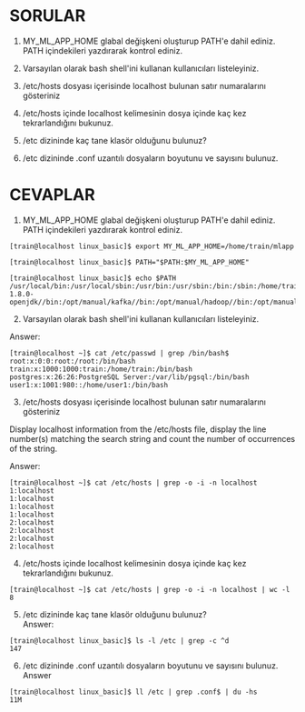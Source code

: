 
# SORULAR

1. MY_ML_APP_HOME glabal değişkeni oluşturup PATH'e dahil ediniz. PATH içindekileri yazdırarak kontrol ediniz.

2. Varsayılan olarak bash shell'ini kullanan kullanıcıları listeleyiniz.

3. /etc/hosts dosyası içerisinde localhost bulunan satır numaralarını gösteriniz

4. /etc/hosts içinde  localhost kelimesinin dosya içinde kaç kez tekrarlandığını bukunuz.

5. /etc dizininde kaç tane klasör olduğunu bulunuz?  

6. /etc dizininde .conf uzantılı dosyaların boyutunu ve sayısını bulunuz.





# CEVAPLAR

1. MY_ML_APP_HOME glabal değişkeni oluşturup PATH'e dahil ediniz. PATH içindekileri yazdırarak kontrol ediniz.
```
[train@localhost linux_basic]$ export MY_ML_APP_HOME=/home/train/mlapp

[train@localhost linux_basic]$ PATH="$PATH:$MY_ML_APP_HOME"

[train@localhost linux_basic]$ echo $PATH
/usr/local/bin:/usr/local/sbin:/usr/bin:/usr/sbin:/bin:/sbin:/home/train/.local/bin:/home/train/bin:/usr/lib/jvm/java-1.8.0-openjdk//bin:/opt/manual/kafka//bin:/opt/manual/hadoop//bin:/opt/manual/hadoop//sbin:/opt/manual/hive//bin:/opt/manual/sqoop//bin:/opt/manual/spark//bin:/opt/manual/maven//bin:/opt/manual/intellij//bin:/opt/manual/pycharm//bin:/opt/manual/presto//bin:/home/train/mlapp
```


2. Varsayılan olarak bash shell'ini kullanan kullanıcıları listeleyiniz.

Answer: 
``` 
[train@localhost ~]$ cat /etc/passwd | grep /bin/bash$
root:x:0:0:root:/root:/bin/bash
train:x:1000:1000:train:/home/train:/bin/bash
postgres:x:26:26:PostgreSQL Server:/var/lib/pgsql:/bin/bash
user1:x:1001:980::/home/user1:/bin/bash
```

3. /etc/hosts dosyası içerisinde localhost bulunan satır numaralarını gösteriniz

Display localhost information from the /etc/hosts file, display the line number(s) matching the search string and count the number of occurrences of the string.

Answer:  
```
[train@localhost ~]$ cat /etc/hosts | grep -o -i -n localhost
1:localhost
1:localhost
1:localhost
1:localhost
2:localhost
2:localhost
2:localhost
2:localhost
```
4. /etc/hosts içinde  localhost kelimesinin dosya içinde kaç kez tekrarlandığını bukunuz.
```
[train@localhost ~]$ cat /etc/hosts | grep -o -i -n localhost | wc -l
8
```

5. /etc dizininde kaç tane klasör olduğunu bulunuz?  
Answer:
```
[train@localhost linux_basic]$ ls -l /etc | grep -c ^d
147
```

6. /etc dizininde .conf uzantılı dosyaların boyutunu ve sayısını bulunuz.
Answer
```
[train@localhost linux_basic]$ ll /etc | grep .conf$ | du -hs
11M
```










